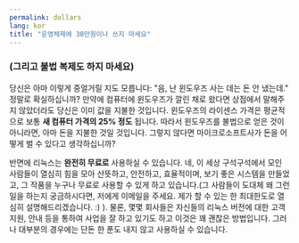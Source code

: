 ```yaml
---
permalink: dollars
lang: kor
title: "﻿운영체제에 30만원이나 쓰지 마세요"
---
```


<h3>(그리고 불법 복제도 하지 마세요)</h3>

당신은 아마 이렇게 중얼거릴 지도 모릅니다: "음, 난 윈도우즈 사는 데는 돈 안 냈는데." 정말로 확실하십니까? 만약에 컴퓨터에 윈도우즈가 깔린 채로 왔다면 상점에서 말해주지 않았더라도  당신은 이미 값을 지불한 것입니다. 윈도우즈의 라이센스 가격은 평균적으로 보통 <b>새 컴퓨터 가격의 25% 정도</b> 됩니다. 따라서 윈도우즈를 불법으로 얻은 것이 아니라면, 아마 돈을 지불한 것일 것입니다. 그렇지 않다면 마이크로소프트사가 돈을 어떻게 벌 수 있다고 생각하십니까?

반면에 리눅스는 <b>완전히 무료로</b> 사용하실 수 있습니다. 네, 이 세상 구석구석에서 모인 사람들이 열심히 힘을 모아 산뜻하고, 안전하고, 효율적이며, 보기 좋은 시스템을 만들었고, 그 작품을 누구나 무료로 사용할 수 있게 하고 있습니다.(그 사람들이 도대체 왜 그런 일을 하는지 궁금하시다면, 저에게 이메일을 주세요. 제가 할 수 있는 한 최대한도로 열심히 설명해드리겠습니다. :) ). 물론, 몇몇 회사들은 자신들의 리눅스 버전에 대한 고객지원, 안내 등을 통하여 사업을 잘 하고 있기도 하고 이것은 꽤 괜찮은 방법입니다. 그러나 대부분의 경우에는 단돈 한 푼도 내지 않고 사용하실 수 있습니다.




